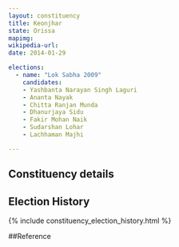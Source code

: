 ```yaml
---
layout: constituency
title: Keonjhar
state: Orissa
mapimg: 
wikipedia-url: 
date: 2014-01-29

elections: 
  - name: "Lok Sabha 2009"
    candidates: 
    - Yashbanta Narayan Singh Laguri 
    - Ananta Nayak 
    - Chitta Ranjan Munda 
    - Dhanurjaya Sidu 
    - Fakir Mohan Naik 
    - Sudarshan Lohar 
    - Lachhaman Majhi 

---
```

## Constituency details


## Election History
{% include constituency_election_history.html %}

##Reference
